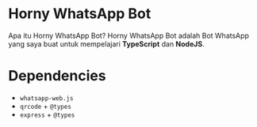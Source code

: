# Horny WhatsApp Bot

Apa itu Horny WhatsApp Bot? Horny WhatsApp Bot adalah Bot WhatsApp yang saya buat untuk mempelajari **TypeScript** dan **NodeJS**.

# Dependencies

- `whatsapp-web.js`
- `qrcode` + `@types`
- `express` + `@types`